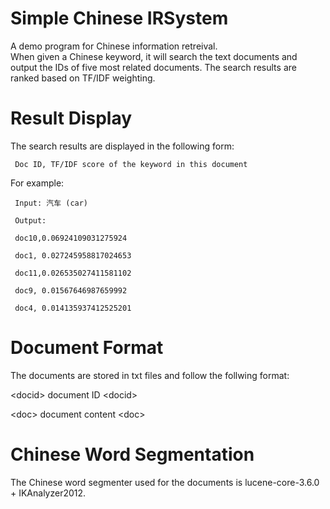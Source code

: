 # Simple Chinese IRSystem

A demo program for Chinese information retreival.  
When given a Chinese keyword, it will search the text documents and output the IDs of five most related documents.
The search results are ranked based on TF/IDF weighting.

# Result Display
The search results are displayed in the following form:

     Doc ID, TF/IDF score of the keyword in this document

For example:

     Input: 汽车 (car)

     Output:

     doc10,0.06924109031275924

     doc1, 0.027245958817024653

     doc11,0.026535027411581102

     doc9, 0.01567646987659992

     doc4, 0.014135937412525201

# Document Format

The documents are stored in txt files and follow the follwing format:

\<docid> document ID \<docid>

\<doc> document content 
\<doc>

# Chinese Word Segmentation
The Chinese word segmenter used for the documents is lucene-core-3.6.0 + IKAnalyzer2012.

